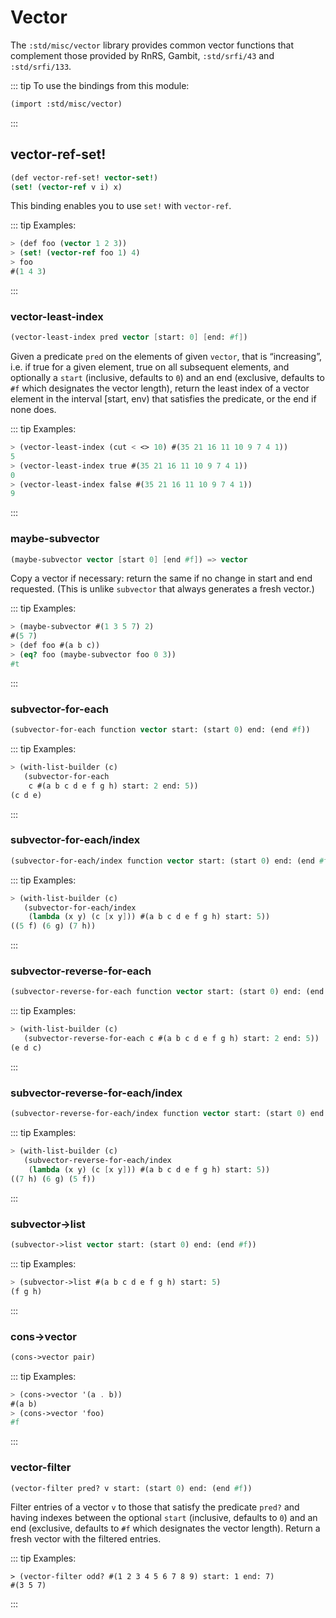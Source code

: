 # Vector

The `:std/misc/vector` library provides common vector functions
that complement those provided by RnRS, Gambit, `:std/srfi/43` and `:std/srfi/133`.

::: tip To use the bindings from this module:
```scheme
(import :std/misc/vector)
```
:::

## vector-ref-set!
```scheme
(def vector-ref-set! vector-set!)
(set! (vector-ref v i) x)
```

This binding enables you to use `set!` with `vector-ref`.

::: tip Examples:
```scheme
> (def foo (vector 1 2 3))
> (set! (vector-ref foo 1) 4)
> foo
#(1 4 3)
```
:::

### vector-least-index
```scheme
(vector-least-index pred vector [start: 0] [end: #f])
```

Given a predicate `pred` on the elements of given `vector`, that is “increasing”,
i.e. if true for a given element, true on all subsequent elements, and optionally
a `start` (inclusive, defaults to `0`) and an end (exclusive, defaults to `#f`
which designates the vector length), return the least index of a vector element
in the interval [start, env) that satisfies the predicate, or the end if none does.

::: tip Examples:
```scheme
> (vector-least-index (cut < <> 10) #(35 21 16 11 10 9 7 4 1))
5
> (vector-least-index true #(35 21 16 11 10 9 7 4 1))
0
> (vector-least-index false #(35 21 16 11 10 9 7 4 1))
9
```
:::

### maybe-subvector
```scheme
(maybe-subvector vector [start 0] [end #f]) => vector
```

Copy a vector if necessary: return the same if no change in start and end requested.
(This is unlike `subvector` that always generates a fresh vector.)

::: tip Examples:
```scheme
> (maybe-subvector #(1 3 5 7) 2)
#(5 7)
> (def foo #(a b c))
> (eq? foo (maybe-subvector foo 0 3))
#t
```
:::

### subvector-for-each
```scheme
(subvector-for-each function vector start: (start 0) end: (end #f))
```

::: tip Examples:
```scheme
> (with-list-builder (c)
   (subvector-for-each
    c #(a b c d e f g h) start: 2 end: 5))
(c d e)
```
:::

### subvector-for-each/index
```scheme
(subvector-for-each/index function vector start: (start 0) end: (end #f))
```

::: tip Examples:
```scheme
> (with-list-builder (c)
   (subvector-for-each/index
    (lambda (x y) (c [x y])) #(a b c d e f g h) start: 5))
((5 f) (6 g) (7 h))
```
:::

### subvector-reverse-for-each
```scheme
(subvector-reverse-for-each function vector start: (start 0) end: (end #f))
```

::: tip Examples:
```scheme
> (with-list-builder (c)
   (subvector-reverse-for-each c #(a b c d e f g h) start: 2 end: 5))
(e d c)
```
:::

### subvector-reverse-for-each/index
```scheme
(subvector-reverse-for-each/index function vector start: (start 0) end: (end #f))
```

::: tip Examples:
```scheme
> (with-list-builder (c)
   (subvector-reverse-for-each/index
    (lambda (x y) (c [x y])) #(a b c d e f g h) start: 5))
((7 h) (6 g) (5 f))
```
:::

### subvector->list
```scheme
(subvector->list vector start: (start 0) end: (end #f))
```

::: tip Examples:
```scheme
> (subvector->list #(a b c d e f g h) start: 5)
(f g h)
```
:::

### cons->vector
```scheme
(cons->vector pair)
```

::: tip Examples:
```scheme
> (cons->vector '(a . b))
#(a b)
> (cons->vector 'foo)
#f
```
:::

### vector-filter
```scheme
(vector-filter pred? v start: (start 0) end: (end #f))
```

Filter entries of a vector `v` to those that satisfy the predicate `pred?`
and having indexes between the optional `start` (inclusive, defaults to `0`)
and an end (exclusive, defaults to `#f` which designates the vector length).
Return a fresh vector with the filtered entries.

::: tip Examples:
```
> (vector-filter odd? #(1 2 3 4 5 6 7 8 9) start: 1 end: 7)
#(3 5 7)
```
:::
